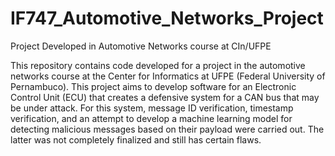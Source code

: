 # IF747_Automotive_Networks_Project
Project Developed in Automotive Networks course at CIn/UFPE

This repository contains code developed for a project in the automotive networks course at the Center for Informatics at UFPE (Federal University of Pernambuco). This project aims to develop software for an Electronic Control Unit (ECU) that creates a defensive system for a CAN bus that may be under attack. For this system, message ID verification, timestamp verification, and an attempt to develop a machine learning model for detecting malicious messages based on their payload were carried out. The latter was not completely finalized and still has certain flaws.
